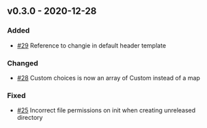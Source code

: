 ## v0.3.0 - 2020-12-28

### Added
* [#29](https://github.com/miniscruff/changie/issues/29) Reference to changie in default header template

### Changed
* [#28](https://github.com/miniscruff/changie/issues/28) Custom choices is now an array of Custom instead of a map

### Fixed
* [#25](https://github.com/miniscruff/changie/issues/25) Incorrect file permissions on init when creating unreleased directory